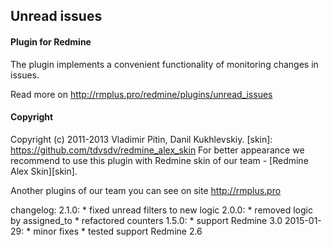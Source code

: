 ## Unread issues

#### Plugin for Redmine

The plugin implements a convenient functionality of monitoring changes in issues.

Read more on http://rmplus.pro/redmine/plugins/unread_issues

#### Copyright
Copyright (c) 2011-2013 Vladimir Pitin, Danil Kukhlevskiy.
[skin]: https://github.com/tdvsdv/redmine_alex_skin
For better appearance we recommend to use this plugin with Redmine skin of our team - [Redmine Alex Skin][skin].

Another plugins of our team you can see on site http://rmplus.pro

changelog:
  2.1.0:
    * fixed unread filters to new logic
  2.0.0:
    * removed logic by assigned_to
    * refactored counters
  1.5.0:
    * support Redmine 3.0
  2015-01-29:
    * minor fixes
    * tested support Redmine 2.6
